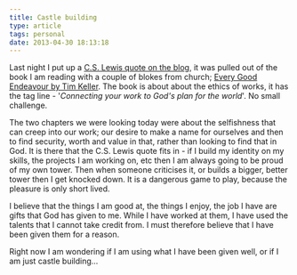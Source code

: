 ```yaml
---
title: Castle building
type: article
tags: personal
date: 2013-04-30 18:13:18
---
```

<p> Last night I put up a <a href="http://jamesdoc.com/blog/c.s.-lewis-on-pride" target="_blank">C.S. Lewis quote on the blog</a>, it was pulled out of the book I am reading with a couple of blokes from church; <a href="http://www.amazon.co.uk/gp/product/1444702599/ref=as_li_ss_tl?ie=UTF8&amp;camp=1634&amp;creative=19450&amp;creativeASIN=1444702599&amp;linkCode=as2&amp;tag=jamdoc-21" target="_blank">Every Good Endeavour by Tim Keller</a>. The book is about about the ethics of works, it has the tag line - &#39;<em>Connecting your work to God&#39;s plan for the world</em>&#39;. No small challenge.</p><p> The two chapters we were looking today were about the selfishness that can creep into our work; our desire to make a name for ourselves and then to find security, worth and value in that, rather than looking to find that in God. It is there that the C.S. Lewis quote fits in - if I build my identity on my skills, the projects I am working on, etc then I am always going to be proud of my own tower. Then when someone criticises it, or builds a bigger, better tower then I get knocked down. It is a dangerous game to play, because the pleasure is only short lived.</p><p> I believe that the things I am good at, the things I enjoy, the job I have are gifts that God has given to me. While I have worked at them, I have used the talents that I cannot take credit from. I must therefore believe that I have been given them for a reason.</p><p> Right now I am wondering if I am using what I have been given well, or if I am just castle building...</p>
